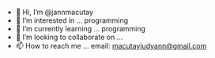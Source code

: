 - 👋 Hi, I’m @jannmacutay
- 👀 I’m interested in ... programming
- 🌱 I’m currently learning ... programming
- 💞️ I’m looking to collaborate on ... 
- 📫 How to reach me ... email: macutayjudyann@gmail.com


<!---
jannmacutay/jannmacutay is a ✨ special ✨ repository because its `README.md` (this file) appears on your GitHub profile.
You can click the Preview link to take a look at your changes.
--->
